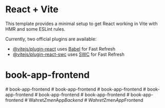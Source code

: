 # React + Vite

This template provides a minimal setup to get React working in Vite with HMR and some ESLint rules.

Currently, two official plugins are available:

- [@vitejs/plugin-react](https://github.com/vitejs/vite-plugin-react/blob/main/packages/plugin-react/README.md) uses [Babel](https://babeljs.io/) for Fast Refresh
- [@vitejs/plugin-react-swc](https://github.com/vitejs/vite-plugin-react-swc) uses [SWC](https://swc.rs/) for Fast Refresh
# book-app-frontend
#   b o o k - a p p - f r o n t e n d  
 #   b o o k - a p p - f r o n t e n d  
 #   b o o k - a p p - f r o n t e n d  
 #   b o o k - a p p - f r o n t e n d  
 #   b o o k - a p p - f r o n t e n d  
 #   b o o k - a p p - f r o n t e n d  
 #   b o o k - a p p - f r o n t e n d  
 #   W a h r e t _ Z m e n _ A p p _ B a c k e n d  
 #   W a h r e t _ Z m e n _ A p p _ F r o n t e n d  
 